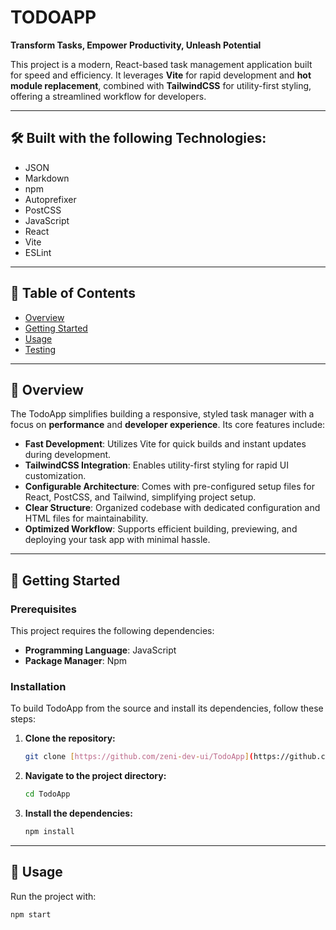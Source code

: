 # TODOAPP

**Transform Tasks, Empower Productivity, Unleash Potential**



This project is a modern, React-based task management application built for speed and efficiency. It leverages **Vite** for rapid development and **hot module replacement**, combined with **TailwindCSS** for utility-first styling, offering a streamlined workflow for developers.

---

## 🛠️ Built with the following Technologies:

-   JSON
-   Markdown
-   npm
-   Autoprefixer
-   PostCSS
-   JavaScript
-   React
-   Vite
-   ESLint

---

## 📝 Table of Contents

-   [Overview](#-overview)
-   [Getting Started](#-getting-started)
-   [Usage](#-usage)
-   [Testing](#-testing)

---

## 📖 Overview

The TodoApp simplifies building a responsive, styled task manager with a focus on **performance** and **developer experience**. Its core features include:

-   **Fast Development**: Utilizes Vite for quick builds and instant updates during development.
-   **TailwindCSS Integration**: Enables utility-first styling for rapid UI customization.
-   **Configurable Architecture**: Comes with pre-configured setup files for React, PostCSS, and Tailwind, simplifying project setup.
-   **Clear Structure**: Organized codebase with dedicated configuration and HTML files for maintainability.
-   **Optimized Workflow**: Supports efficient building, previewing, and deploying your task app with minimal hassle.

---

## 🚀 Getting Started

### Prerequisites

This project requires the following dependencies:

-   **Programming Language**: JavaScript
-   **Package Manager**: Npm

### Installation

To build TodoApp from the source and install its dependencies, follow these steps:

1.  **Clone the repository:**
    ```sh
    git clone [https://github.com/zeni-dev-ui/TodoApp](https://github.com/zeni-dev-ui/TodoApp)
    ```

2.  **Navigate to the project directory:**
    ```sh
    cd TodoApp
    ```

3.  **Install the dependencies:**
    ```sh
    npm install
    ```

---

## 🏃 Usage

Run the project with:

```sh
npm start

